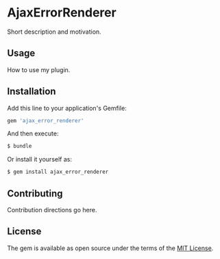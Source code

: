 # AjaxErrorRenderer
Short description and motivation.

## Usage
How to use my plugin.

## Installation
Add this line to your application's Gemfile:

```ruby
gem 'ajax_error_renderer'
```

And then execute:
```bash
$ bundle
```

Or install it yourself as:
```bash
$ gem install ajax_error_renderer
```

## Contributing
Contribution directions go here.

## License
The gem is available as open source under the terms of the [MIT License](https://opensource.org/licenses/MIT).
